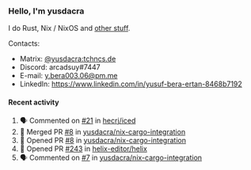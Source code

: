 ### Hello, I'm yusdacra

I do Rust, Nix / NixOS and [other stuff](https://yusdacra.gitlab.io/about).

Contacts:
- Matrix: [@yusdacra:tchncs.de](https://matrix.to/#/@yusdacra:tchncs.de)
- Discord: arcadsuy#7447
- E-mail: y.bera003.06@pm.me
- LinkedIn: https://www.linkedin.com/in/yusuf-bera-ertan-8468b7192

#### Recent activity

<!--START_SECTION:activity-->
1. 🗣 Commented on [#21](https://github.com/hecrj/iced/issues/21) in [hecrj/iced](https://github.com/hecrj/iced)
2. 🎉 Merged PR [#8](https://github.com/yusdacra/nix-cargo-integration/pull/8) in [yusdacra/nix-cargo-integration](https://github.com/yusdacra/nix-cargo-integration)
3. 💪 Opened PR [#8](https://github.com/yusdacra/nix-cargo-integration/pull/8) in [yusdacra/nix-cargo-integration](https://github.com/yusdacra/nix-cargo-integration)
4. 💪 Opened PR [#243](https://github.com/helix-editor/helix/pull/243) in [helix-editor/helix](https://github.com/helix-editor/helix)
5. 🗣 Commented on [#7](https://github.com/yusdacra/nix-cargo-integration/issues/7) in [yusdacra/nix-cargo-integration](https://github.com/yusdacra/nix-cargo-integration)
<!--END_SECTION:activity-->
